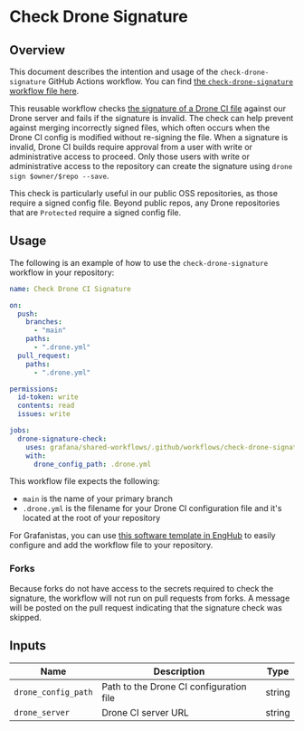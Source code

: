 # Check Drone Signature

## Overview

This document describes the intention and usage of the `check-drone-signature` GitHub Actions workflow.
You can find [the `check-drone-signature` workflow file here][wf-file].

This reusable workflow checks [the signature of a Drone CI file][drone-sig] against our Drone server and fails if the signature is invalid.
The check can help prevent against merging incorrectly signed files, which often occurs when the Drone CI config is modified without re-signing the file.
When a signature is invalid, Drone CI builds require approval from a user with write or administrative access to proceed.
Only those users with write or administrative access to the repository can create the signature using `drone sign $owner/$repo --save`.

This check is particularly useful in our public OSS repositories, as those require a signed config file.
Beyond public repos, any Drone repositories that are `Protected` require a signed config file.

[wf-file]: ./check-drone-signature.yaml
[drone-sig]: https://docs.drone.io/signature/

## Usage

The following is an example of how to use the `check-drone-signature` workflow in your repository:

```yaml
name: Check Drone CI Signature

on:
  push:
    branches:
      - "main"
    paths:
      - ".drone.yml"
  pull_request:
    paths:
      - ".drone.yml"

permissions:
  id-token: write
  contents: read
  issues: write

jobs:
  drone-signature-check:
    uses: grafana/shared-workflows/.github/workflows/check-drone-signature.yaml@main
    with:
      drone_config_path: .drone.yml
```

This workflow file expects the following:

- `main` is the name of your primary branch
- `.drone.yml` is the filename for your Drone CI configuration file and it's located at the root of your repository

For Grafanistas, you can use [this software template in EngHub][enghub-tmpl] to easily configure and add the workflow file to your repository.

[enghub-tmpl]: https://enghub.grafana-ops.net/create/templates/default/add-drone-signature-check-workflow

### Forks

Because forks do not have access to the secrets required to check the signature, the workflow will not run on pull requests from forks.
A message will be posted on the pull request indicating that the signature check was skipped.

## Inputs

| Name                | Description                             | Type   |
| ------------------- | --------------------------------------- | ------ |
| `drone_config_path` | Path to the Drone CI configuration file | string |
| `drone_server`      | Drone CI server URL                     | string |
